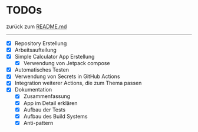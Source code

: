 # TODOs

zurück zum [README.md](./README.md)

---

* [x] Repository Erstellung
* [x] Arbeitsaufteilung
* [x] Simple Calculator App Erstellung
  * [x] Verwendung von Jetpack compose
* [x] Automatisches Testen
* [x] Verwendung von Secrets in GitHub Actions
* [x] Integration weiterer Actions, die zum Thema passen
* [x] Dokumentation
  * [x] Zusammenfassung
  * [x] App im Detail erklären
  * [x] Aufbau der Tests
  * [x] Aufbau des Build Systems
  * [x] Anti-pattern
